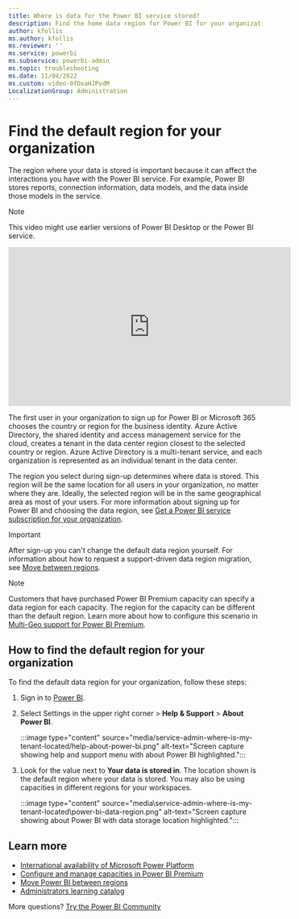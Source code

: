 ```yaml
---
title: Where is data for the Power BI service stored?
description: Find the home data region for Power BI for your organization and learn how that location is selected. The default data region is important because it can affect interactions with the Power BI service.
author: kfollis
ms.author: kfollis
ms.reviewer: ''
ms.service: powerbi
ms.subservice: powerbi-admin
ms.topic: troubleshooting
ms.date: 11/04/2022
ms.custom: video-0fOxaHJPvdM
LocalizationGroup: Administration
---
```


# Find the default region for your organization

The region where your data is stored is important because it can affect the interactions you have with the Power BI service. For example, Power BI stores reports, connection information, data models, and the data inside those models in the service.

> [!NOTE]  
> This video might use earlier versions of Power BI Desktop or the Power BI service.

<iframe width="560" height="315" src="https://www.youtube.com/embed/0fOxaHJPvdM?showinfo=0" frameborder="0" allowfullscreen></iframe>

The first user in your organization to sign up for Power BI or Microsoft 365 chooses the country or region for the business identity. Azure Active Directory, the shared identity and access management service for the cloud, creates a tenant in the data center region closest to the selected country or region. Azure Active Directory is a multi-tenant service, and each organization is represented as an individual tenant in the data center.

The region you select during sign-up determines where data is stored. This region will be the same location for all users in your organization, no matter where they are. Ideally, the selected region will be in the same geographical area as most of your users. For more information about signing up for Power BI and choosing the data region, see [Get a Power BI service subscription for your organization](../enterprise/service-admin-org-subscription.md).

> [!IMPORTANT]
> After sign-up you can't change the default data region yourself. For information about how to request a support-driven data region migration, see [Move between regions](/power-bi/support/service-admin-region-move).

> [!NOTE]
> Customers that have purchased Power BI Premium capacity can specify a data region for each capacity. The region for the capacity can be different than the default region. Learn more about how to configure this scenario in [Multi-Geo support for Power BI Premium](service-admin-premium-multi-geo.md).

## How to find the default region for your organization

To find the default data region for your organization, follow these steps:

1. Sign in to [Power BI](https://app.powerbi.com).
1. Select Settings in the upper right corner > **Help & Support** > **About Power BI**.

     :::image type="content" source="media/service-admin-where-is-my-tenant-located/help-about-power-bi.png" alt-text="Screen capture showing help and support menu with about Power BI highlighted.":::

1. Look for the value next to **Your data is stored in**. The location shown is the default region where your data is stored. You may also be using capacities in different regions for your workspaces.

     :::image type="content" source="media\service-admin-where-is-my-tenant-located\power-bi-data-region.png" alt-text="Screen capture showing about Power BI with data storage location highlighted.":::

## Learn more

- [International availability of Microsoft Power Platform](/power-platform/availability)
- [Configure and manage capacities in Power BI Premium](../enterprise/service-admin-premium-manage.md)
- [Move Power BI between regions](/power-bi/support/service-admin-region-move)
- [Administrators learning catalog](../learning-catalog/learning-catalog-administrator.md)

More questions? [Try the Power BI Community](https://community.powerbi.com/)
